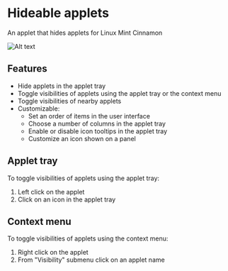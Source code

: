 # Hideable applets
An applet that hides applets for Linux Mint Cinnamon

![Alt text](../master/screenshots/screenshot.png "Hideable applets")

## Features
* Hide applets in the applet tray
* Toggle visibilities of applets using the applet tray or the context menu
* Toggle visibilities of nearby applets
* Customizable:
  * Set an order of items in the user interface
  * Choose a number of columns in the applet tray
  * Enable or disable icon tooltips in the applet tray
  * Customize an icon shown on a panel

## Applet tray
To toggle visibilities of applets using the applet tray:
1. Left click on the applet
2. Click on an icon in the applet tray

## Context menu
To toggle visibilities of applets using the context menu:
1. Right click on the applet
2. From "Visibility" submenu click on an applet name
